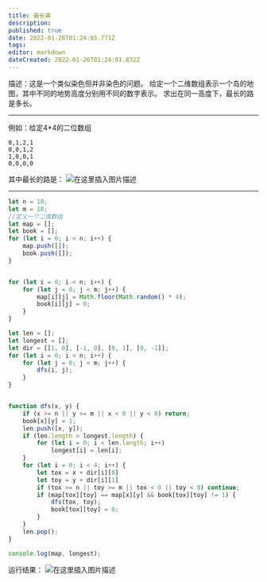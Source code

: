 ```yaml
---
title: 最长串
description: 
published: true
date: 2022-01-26T01:24:03.771Z
tags: 
editor: markdown
dateCreated: 2022-01-26T01:24:01.832Z
---
```


描述：这是一个类似染色但并非染色的问题。
给定一个二维数组表示一个岛的地图，其中不同的地势高度分别用不同的数字表示。
求出在同一高度下，最长的路是多长。

---

例如：给定4*4的二位数组
```
0,1,2,1
0,0,1,2
1,0,0,1
0,0,0,0
```
其中最长的路是：
![在这里插入图片描述](https://img-blog.csdnimg.cn/6bfbb560dc14416bac910946424f6ad2.png)

---

```js
let n = 10;
let m = 10;
//定义一个二维数组
let map = [];
let book = [];
for (let i = 0; i < n; i++) {
    map.push([]);
    book.push([]);
}


for (let i = 0; i < n; i++) {
    for (let j = 0; j < m; j++) {
        map[i][j] = Math.floor(Math.random() * 4);
        book[i][j] = 0;
    }
}

let len = [];
let longest = [];
let dir = [[1, 0], [-1, 0], [0, 1], [0, -1]];
for (let i = 0; i < n; i++) {
    for (let j = 0; j < m; j++) {
        dfs(i, j);
    }
}


function dfs(x, y) {
    if (x >= n || y >= m || x < 0 || y < 0) return;
    book[x][y] = 1;
    len.push([x, y]);
    if (len.length > longest.length) {
        for (let i = 0; i < len.length; i++)
            longest[i] = len[i];
    }
    for (let i = 0; i < 4; i++) {
        let tox = x + dir[i][0]
        let toy = y + dir[i][1]
        if (tox >= n || toy >= m || tox < 0 || toy < 0) continue;
        if (map[tox][toy] == map[x][y] && book[tox][toy] != 1) {
            dfs(tox, toy);
            book[tox][toy] = 0;
        }
    }
    len.pop();
}

console.log(map, longest);
```

运行结果：
![在这里插入图片描述](https://img-blog.csdnimg.cn/675e7661b9b348a48d92a83adcb82134.png?x-oss-process=image/watermark,type_d3F5LXplbmhlaQ,shadow_50,text_Q1NETiBAQ04tRHVzdA==,size_20,color_FFFFFF,t_70,g_se,x_16)
